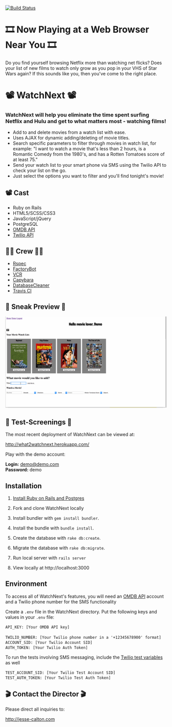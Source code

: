 [![Build Status](https://travis-ci.org/jessecalton/WatchNext.svg?branch=master)](https://travis-ci.org/jessecalton/WatchNext)

# 🎞 Now Playing at a Web Browser Near You 🎞

Do you find yourself browsing Netflix more than watching net flicks? Does your list of new films to watch only grow as you pop in your VHS of Star Wars again? If this sounds like you, then you've come to the right place.

# 📽 WatchNext 📽

### WatchNext will help you eliminate the time spent surfing Netflix and Hulu and get to what matters most - watching films!

* Add to and delete movies from a watch list with ease.
* Uses AJAX for dynamic adding/deleting of movie titles.
* Search specific parameters to filter through movies in watch list, for example: "I want to watch a movie that's less than 2 hours, is a Romantic Comedy from the 1980's, and has a Rotten Tomatoes score of at least 75."
* Send your watch list to your smart phone via SMS using the Twilio API to check your list on the go.
* Just select the options you want to filter and you'll find tonight's movie!

## 📽 Cast

* Ruby on Rails
* HTML5/SCSS/CSS3
* JavaScript/jQuery
* PostgreSQL
* [OMDB API](http://www.omdbapi.com)
* [Twilio API](https://www.twilio.com)

## 👩‍🎤 Crew 👨‍🎤

* [Rspec](https://github.com/rspec/rspec-rails)
* [FactoryBot](https://github.com/thoughtbot/factory_bot_rails)
* [VCR](https://github.com/vcr/vcr)
* [Capybara](http://teamcapybara.github.io/capybara/)
* [DatabaseCleaner](https://github.com/DatabaseCleaner/database_cleaner)
* [Travis CI](https://github.com/travis-ci/travis.rb)

## 🍿 Sneak Preview 🍿

![Demo](watch-next-demo.gif)

## 📼 Test-Screenings 📼

The most recent deployment of WatchNext can be viewed at:

<http://what2watchnext.herokuapp.com/>

Play with the demo account:

  **Login:** demo@demo.com <br>
  **Password:** demo
  
## Installation

1. [Install Ruby on Rails and Postgres](https://gorails.com/setup/osx/10.13-high-sierra)

2. Fork and clone WatchNext locally

3. Install bundler with `gem install bundler`.

4. Install the bundle with `bundle install`.

5. Create the database with `rake db:create`.

6. Migrate the database with `rake db:migrate`.

7. Run local server with `rails server`

8. View locally at http://localhost:3000

## Environment

To access all of WatchNext's features, you will need an [OMDB API](http://www.omdbapi.com) account and a Twilio phone number for the SMS functionality

Create a `.env` file in the WatchNext directory.
Put the following keys and values in your `.env` file:

    API_KEY: [Your OMDB API key]

    TWILIO_NUMBER: [Your Twilio phone number in a '+12345678900' format]
    ACCOUNT_SID: [Your Twilio Account SID]
    AUTH_TOKEN: [Your Twilio Auth Token]

To run the tests involving SMS messaging, include the [Twilio test variables](https://www.twilio.com/docs/api/rest/test-credentials) as well

    TEST_ACCOUNT_SID: [Your Twilio Test Account SID]
    TEST_AUTH_TOKEN: [Your Twilio Test Auth Token]


## 🎬 Contact the Director 🎬

Please direct all inquiries to:

<http://jesse-calton.com>
